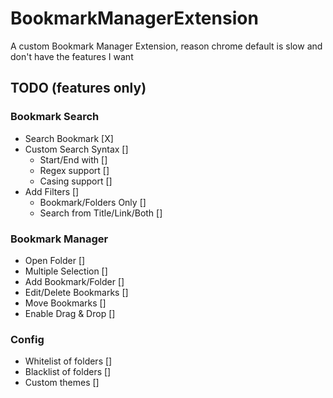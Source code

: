 # BookmarkManagerExtension
A custom Bookmark Manager Extension, reason chrome default is slow and don't have the features I want


## TODO (features only)

### Bookmark Search
* Search Bookmark [X]
* Custom Search Syntax []
	* Start/End with []
	* Regex support []
	* Casing support []
* Add Filters []
	* Bookmark/Folders Only []
	* Search from Title/Link/Both []

### Bookmark Manager
* Open Folder []
* Multiple Selection []
* Add Bookmark/Folder []
* Edit/Delete Bookmarks []
* Move Bookmarks []
* Enable Drag & Drop []

### Config
* Whitelist of folders []
* Blacklist of folders []
* Custom themes []
